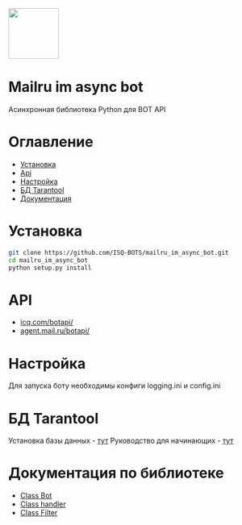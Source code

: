 <img src="https://github.com/ICQ-BOTS/mailru_im_async_bot/blob/main/logo.png" width="100" height="100">

# Mailru im async bot
 
Асинхронная библиотека Python для BOT API

# Оглавление 
 - [Установка](https://github.com/ICQ-BOTS/mailru_im_async_bot#установка)
 - [Api](https://github.com/ICQ-BOTS/mailru_im_async_bot#api)
 - [Настройка](https://github.com/ICQ-BOTS/mailru_im_async_bot#настройка)
 - [БД Tarantool](https://github.com/ICQ-BOTS/mailru_im_async_bot#бд-tarantool)
 - [Документация](https://github.com/ICQ-BOTS/mailru_im_async_bot#документация-по-библиотеке)
 
# Установка 

```bash
git clone https://github.com/ISQ-BOTS/mailru_im_async_bot.git
cd mailru_im_async_bot
python setup.py install
```

# API
<ul>
    <li><a href="https://icq.com/botapi/">icq.com/botapi/</a></li>
    <li><a href="https://agent.mail.ru/botapi/">agent.mail.ru/botapi/</a></li>
</ul>


# Настройка

Для запуска боту необходимы конфиги logging.ini и config.ini



# БД Tarantool
Установка базы данных - [тут](https://www.tarantool.io/ru/download/os-installation/ubuntu/)
Руководство для начинающих - [тут](https://www.tarantool.io/ru/doc/latest/getting_started/getting_started_db/#using-a-binary-package)

# Документация по библиотеке
 
* [Class Bot](https://github.com/ICQ-BOTS/mailru_im_async_bot/blob/main/doc/Class%20bot.md)
* [Class handler](https://github.com/ICQ-BOTS/mailru_im_async_bot/blob/main/doc/Class%20handler.md)
* [Class Filter](https://github.com/ICQ-BOTS/mailru_im_async_bot/blob/main/doc/Class%20Filter.md)
